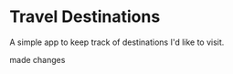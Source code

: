 # Travel Destinations

A simple app to keep track of destinations I'd like to visit.


made changes
